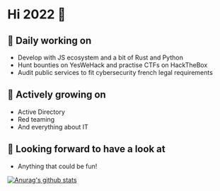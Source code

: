 # Hi 2022 :wave:

## 💼 Daily working on
- Develop with JS ecosystem and a bit of Rust and Python
- Hunt bounties on YesWeHack and practise CTFs on HackTheBox
- Audit public services to fit cybersecurity french legal requirements

## 🌱 Actively growing on
- Active Directory
- Red teaming
- And everything about IT

## 🔭 Looking forward to have a look at
- Anything that could be fun!

[![Anurag's github stats](https://github-readme-stats.vercel.app/api?username=Scttpr&theme=nord)](https://github.com/anuraghazra/github-readme-stats)
